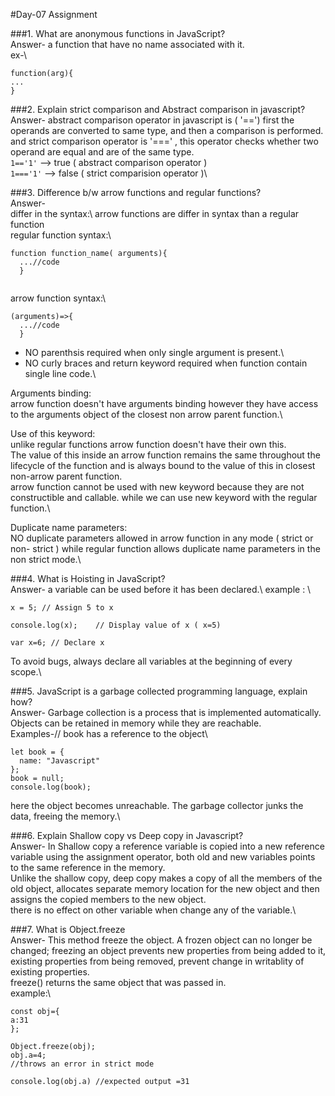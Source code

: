 #Day-07 Assignment

###1. What are anonymous functions in JavaScript?\
Answer- a function that have no name associated with it.\
ex-\
```
function(arg){
...
}
```

###2. Explain strict comparison and Abstract comparison in javascript?\
Answer- abstract comparison operator in javascript is ( '==') first the operands are converted to same type, and then a comparison is performed.\
and strict comparison operator is '===' , this operator checks whether two operand are equal and are of the same type.\
`1=='1'` --> true ( abstract comparison operator )\
`1==='1'` --> false ( strict comparision operator )\


###3. Difference b/w arrow functions and regular functions?\
Answer-\
differ in the syntax:\ 
arrow functions are differ in syntax than a regular function\
regular function syntax:\
```
function function_name( arguments){
  ...//code
  }
  
 ```
arrow function syntax:\
```
(arguments)=>{
  ...//code
  }
```
  
  * NO parenthsis required when only single argument is present.\
  * NO curly braces and return keyword required when function contain single line code.\
  
  Arguments binding:\
  arrow function doesn't have arguments binding however they have access to the arguments object of the closest non arrow parent function.\
  
  Use of this keyword:\
  unlike regular functions arrow function doesn't have their own this.\
  The value of this inside an arrow function remains the same throughout the lifecycle of the function and is always bound to the value of this in closest non-arrow parent function.\
  arrow function cannot be used with new keyword because they are not constructible and callable. while we can use new keyword with the regular function.\
  
  Duplicate name parameters:\
  NO duplicate parameters allowed in arrow function in any mode ( strict or non- strict ) while regular function allows duplicate name parameters in the non strict mode.\
  
  

###4. What is Hoisting in JavaScript?\
Answer- a variable can be used before it has been declared.\ 
example : \

```
x = 5; // Assign 5 to x

console.log(x);    // Display value of x ( x=5)

var x=6; // Declare x
```
To avoid bugs, always declare all variables at the beginning of every scope.\


###5. JavaScript is a garbage collected programming language, explain how?\
Answer- Garbage collection is a process that is implemented automatically. Objects can be retained in memory while they are reachable.\
Examples-// book has a reference to the object\
```
let book = {
  name: "Javascript"
};
book = null;
console.log(book);
```
 here the object becomes unreachable. The garbage collector junks the data, freeing the memory.\
 

###6. Explain Shallow copy vs Deep copy in Javascript?\
Answer- In Shallow copy a reference variable is copied into a new reference variable using the assignment operator, both old and new variables points to the same reference in the memory.\
Unlike the shallow copy, deep copy makes a copy of all the members of the old object, allocates separate memory location for the new object and then assigns the copied members to the new object.\
there is no effect on other variable when change any of the variable.\ 

###7. What is Object.freeze\
Answer- This method freeze the object. A frozen object can no longer be changed; freezing an object prevents new properties from being added to it, existing properties from being removed, prevent change in writablity of existing properties.\
freeze() returns the same object that was passed in.\
example:\
```
const obj={
a:31
};

Object.freeze(obj);
obj.a=4;
//throws an error in strict mode

console.log(obj.a) //expected output =31
```
